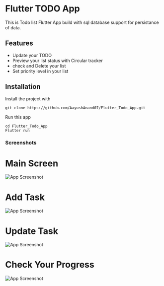 
# Flutter TODO App

This is Todo list Flutter App build with sql database support for
 persistance of data. 
 

 


## Features

- Update your TODO
- Preview your list status with Circular tracker
- check and Delete your list
- Set priority level in your list

  
## Installation

Install the project with 

```
git clone https://github.com/AayushAnand07/Flutter_Todo_App.git
```


Run this app 

```
cd Flutter_Todo_App
Flutter run
```
    
### Screenshots
 # Main Screen

![App Screenshot](https://user-images.githubusercontent.com/41218074/130396134-7679056f-b04b-407c-8e46-c31e9da4bb48.jpg)

#
#


# Add Task
![App Screenshot](https://user-images.githubusercontent.com/41218074/130396753-4db05297-5014-4b79-9271-cb09b9515fa5.jpg)
#
#


# Update Task
![App Screenshot](https://user-images.githubusercontent.com/41218074/130396824-0ba87ad4-a441-49ac-a8c4-0a235a68dbe9.jpg)
#
#


# Check Your Progress
![App Screenshot](https://user-images.githubusercontent.com/41218074/130396929-42a55594-e25a-4581-8252-34122ca4e709.jpg)

  
